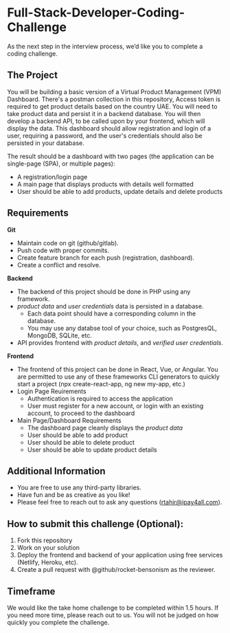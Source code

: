 # Full-Stack-Developer-Coding-Challenge
As the next step in the interview process, we’d like you to complete a coding challenge.

## The Project

You will be building a basic version of a Virtual Product Management (VPM) Dashboard. There's a postman collection in this repository, Access token is required to get product details based on the country UAE. You will need to take product data and persist it in a backend database. You will then develop a backend API, to be called upon by your frontend, which will display the data. This dashboard should allow registration and login of a user, requiring a password, and the user's credentials should also be persisted in your database.

The result should be a dashboard with two pages (the application can be single-page (SPA), or multiple pages):

* A registration/login page
* A main page that displays products with details well formatted 
* User should be able to add products, update details and delete products 

## Requirements

**Git**
* Maintain code on git (github/gitlab).
* Push code with proper commits.
* Create feature branch for each push (registration, dashboard).
* Create a conflict and resolve.

**Backend**
* The backend of this project should be done in PHP using any framework. 
* *product data* and *user credentials* data is persisted in a database. 
  * Each data point should have a corresponding column in the database.
  * You may use any databse tool of your choice, such as PostgresQL, MongoDB, SQLite, etc.
* API provides frontend with *product details*, and *verified user credentials*.

**Frontend**
* The frontend of this project can be done in React, Vue, or Angular. You are permitted to use any of these frameworks CLI generators to quickly start a project (npx create-react-app, ng new my-app, etc.)
* Login Page Reuirements
  * Authentication is required to access the application
  * User must register for a new account, or login with an existing account, to proceed to the dashboard
* Main Page/Dashboard Requirements
  * The dashboard page cleanly displays the *product data*
  * User should be able to add product
  * User should be able to delete product
  * User should be able to update product details
  
## Additional Information
* You are free to use any third-party libraries.
* Have fun and be as creative as you like!
* Please feel free to reach out to ask any questions (rtahir@ipay4all.com).

## How to submit this challenge (Optional):
1. Fork this repository
2. Work on your solution
3. Deploy the frontend and backend of your application using free services (Netlify, Heroku, etc).
4. Create a pull request with @github/rocket-bensonism as the reviewer.

## Timeframe

We would like the take home challenge to be completed within 1.5 hours. If you need more time, please reach out to us. You will not be judged on how quickly you complete the challenge.
